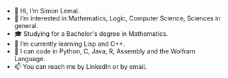 - 👋 Hi, I’m Simon Lemal.
- 👀 I’m interested in Mathematics, Logic, Computer Science, Sciences in general.
- 🎓 Studying for a Bachelor's degree in Mathematics.
- 🌱 I’m currently learning Lisp and C++.
- 💬 I can code in Python, C, Java, R, Assembly and the Wolfram Language.
- 📫 You can reach me by LinkedIn or by email.

<!---
slemal/slemal is a ✨ special ✨ repository because its `README.md` (this file) appears on your GitHub profile.
You can click the Preview link to take a look at your changes.
--->
